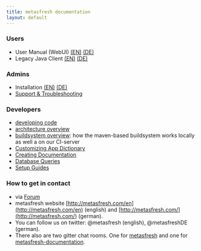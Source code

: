 ```yaml
---
title: metasfresh documentation
layout: default
---
```


### Users
- User Manual (WebUI) [(EN)](pages/webui/index_en) [(DE)](pages/webui/index_de)
- Legacy Java Client [(EN)](pages/howto/index_en) [(DE)](pages/howto/index_de)

### Admins
- Installation [(EN)](pages/installation/index_en)  [(DE)](pages/installation/index_de)
- [Support & Troubleshooting](pages/support/index_en)

### Developers
  - [developing code](pages/developers/index_en)
  - [architecture overview](howto_collection/EN/metasfresh_architecture.html)
  - [buildsystem overview](pages/infrastructure/ci_en): how the maven-based buildsystem works locally as well a on our CI-server
  - [Customizing App Dictionary](pages/appdictionary/index_en)
  - [Creating Documentation](http://docs.metasfresh.org/howto_collection/EN/how_to_get_started_with_translating_docs.html)
  - [Database Queries](pages/sql/index_en)
  - [Setup Guides](pages/setup/index_en)

### How to get in contact

* via [Forum](http://forum.metasfresh.org)
* metasfresh website [http://metasfresh.com/en](http://metasfresh.com/en) (english) and [http://metasfresh.com/](http://metasfresh.com/) (german).
* You can follow us on twitter: @metasfresh (english), @metasfreshDE (german).
* There also are two gitter chat rooms. One for [metasfresh](https://gitter.im/metasfresh/metasfresh) and one for [metasfresh-documentation](https://gitter.im/metasfresh/metasfresh-documentation).
